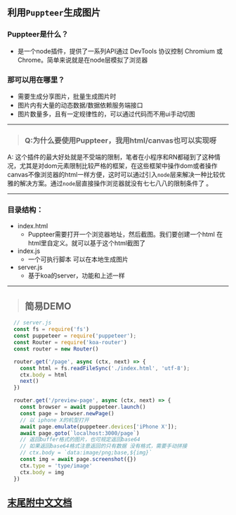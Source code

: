 
## 利用`Puppteer`生成图片

### Puppteer是什么？
  - 是一个node插件，提供了一系列API通过 DevTools 协议控制 Chromium 或 Chrome。简单来说就是在node层模拟了浏览器
### 那可以用在哪里？
  - 需要生成分享图片，批量生成图片时
  - 图片内有大量的动态数据/数据依赖服务端接口
  - 图片数量多，且有一定规律性的，可以通过代码而不用ui手动切图

***
> ### Q:为什么要使用Puppteer，我用html/canvas也可以实现呀
A: 这个插件的最大好处就是不受端的限制，笔者在小程序和RN都碰到了这种情况，尤其是对dom元素限制比较严格的框架，在这些框架中操作dom或者操作canvas不像浏览器的html一样方便，这时可以通过引入`node`层来解决一种比较优雅的解决方案。通过`node`层直接操作浏览器就没有七七八八的限制条件了
。
***
### 目录结构：
  - index.html
    - Puppteer需要打开一个浏览器地址，然后截图。我们要创建一个html 在html里自定义。就可以基于这个html截图了
  - index.js
    - 一个可执行脚本 可以在本地生成图片
  - server.js
    - 基于koa的server，功能和上述一样

***

> ## 简易DEMO
  ```js
    // server.js
    const fs = require('fs')
    const puppeteer = require('puppeteer');
    const Router = require('koa-router')
    const router = new Router()

    router.get('/page', async (ctx, next) => {
      const html = fs.readFileSync('./index.html', 'utf-8');
      ctx.body = html
      next()
    })

    router.get('/preview-page', async (ctx, next) => {
      const browser = await puppeteer.launch()
      const page = browser.newPage()
      // 以 iphone X的机型打开
      await page.emulate(puppeteer.devices['iPhone X']);
      await page.goto(`localhost:3000/page`)
      // 返回buffer格式的图片，也可规定返回base64
      // 如果返回base64格式注意返回的只有数据 没有格式，需要手动拼接
      // ctx.body = `data:image/png;base,${img}`
      const img = await page.screenshot({})
      ctx.type = 'type/image'
      ctx.body = img
    })
  ```

## [末尾附中文文档](https://zhaoqize.github.io/puppeteer-api-zh_CN)
